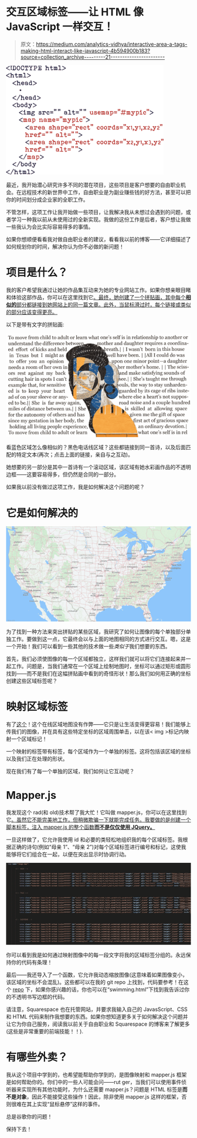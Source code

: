 # 交互区域标签——让 HTML 像 JavaScript 一样交互！

> 原文：<https://medium.com/analytics-vidhya/interactive-area-a-tags-making-html-interact-like-javascript-4b594900b183?source=collection_archive---------21----------------------->

![](img/3410b73c038e7ef1e76be94b4ba1034f.png)

最近，我开始潜心研究许多不同的潜在项目，这些项目是客户想要的自由职业机会。在远程技术的新世界中工作，自由职业是为副业赚些钱的好方法，甚至可以把你的时间划分成企业家的全职工作。

不管怎样，这项工作让我开始做一些项目，让我解决我从未想过会遇到的问题，或者学习一种我以前从未使用过的全新实现。我做的这份工作是后者，客户想让我做一些我认为会比实际容易得多的事情。

如果你想顺便看看我对做自由职业者的建议，看看我以前的博客——它详细描述了如何规划你的时间，解决你认为你不必做的新问题！

# 项目是什么？

我的客户希望我通过让她的作品集互动来为她的专业网站工作。如果你想亲眼目睹和体验这部作品，你可以在这里找到它[。最终，她创建了一个拼贴画，其中每个**相似的**部分都链接到她网站上的同一篇文章。此外，当鼠标滑过时，每个链接或类似的部分应该变得更亮。](https://www.allisontheresa.com/daughter-of-a-mother)

以下是带有文字的拼贴画:

![](img/2bbf76adb34ceaacb24c8b8600f37ddb.png)

看蓝色区域怎么像相似的？黑色电话线区域？这些都链接到同一首诗，以及后面匹配的特定文本(再次；点击上面的链接，亲自与之互动)。

她想要的另一部分是其中一首诗有一个滚动区域，该区域有她水彩画作品的不透明边框——这要容易得多，但仍然是合同的一部分。

如果我以前没有做过这项工作，我是如何解决这个问题的呢？

# 它是如何解决的

![](img/dfab807cfca92e74ee507993922b568f.png)

为了找到一种方法来突出拼贴的某些区域，我研究了如何让图像的每个单独部分单独工作。要做到这一点，它最终会以与上面的地图相同的方式进行交互。嗯，这是一个开始！我们可以看到一些其他的技术做一些*类似于*我们想要的东西。

首先，我们必须使图像的每一个区域都独立，这样我们就可以将它们连接起来并一起工作。问题是，当我们通常在一个区域上绘制地图时，坐标可以通过矩形或圆形找到——而不是我们在这幅拼贴画中看到的奇怪形状！那么我们如何用正确的坐标创建这些区域标签呢？

# 映射区域标签

有了[这个](https://www.image-map.net/)！这个在线区域地图没有作弊——它只是让生活变得更容易！我们能够上传我们的图像，并在具有这些特定坐标的区域周围单击，以在该< img >标记内映射一个区域标记！

一个映射的标签带有标签，每个区域作为一个单独的标签。这将包括该区域的坐标以及我们正在处理的形状。

现在我们有了每一个单独的区域，我们如何让它互动呢？

# Mapper.js

我发现这个 rad(和 old)技术帮了我大忙！它叫做 mapper.js，你可以在这里找到它[。虽然它不能完美地工作，但稍微欺骗一下就能完成任务。我要做的是创建一个脚本标签，注入 mapper.js 的整个函数**而不是仅仅使用 JQuery。**](http://www.netzgesta.de/mapper/)

一旦这样做了，它允许我使用 id 和必要的类轻松地组织我的每个区域标签。我根据正确的诗句(例如“母亲 1”、“母亲 2”)对每个区域标签进行编号和标记，这使我能够将它们组合在一起，以便在突出显示时协调行动。

![](img/27501ac501b4e3b5a525b02e43c6516e.png)

你可以看到我是如何通过映射图像中的每一段文字将我的区域标签分组的。永远保持你的代码有条理！

最后——我还导入了一个函数，它允许我动态缩放图像(这意味着如果图像变小，该区域的坐标不会混乱)。这些都可以在我的 git repo 上找到，代码要参考！在这个 [repo](https://github.com/rutgerjmckenna/DaughterOfAMother) 下，如果你感兴趣的话，你也可以在“swimming.html”下找到我告诉过你的不透明书写边框的代码。

请注意，Squarespace 也在托管网站，并要求我输入自己的 JavasScript、CSS 和 HTML 代码来制作我想要的东西。如果你想知道更多关于如何解决这个问题并让它为你自己服务，阅读我以前关于自由职业和 Squarespace 的博客来了解更多(这些是非常重要的前端技能！！).

# 有哪些外卖？

我从这个项目中学到的，也希望能帮助你学到的，是图像映射和 mapper.js 框架是如何帮助你的。你们中的一些人可能会问——rut ger，当我们可以使用事件侦听器来实现所有其他功能时，为什么还需要 mapper.js？问题是 HTML 标签是**而不是对象**，因此不能接受这些操作！因此，除非使用 mapper.js 这样的框架，否则很难在其上实现“鼠标悬停”这样的事件。

总是谷歌你的问题！

保持下去！